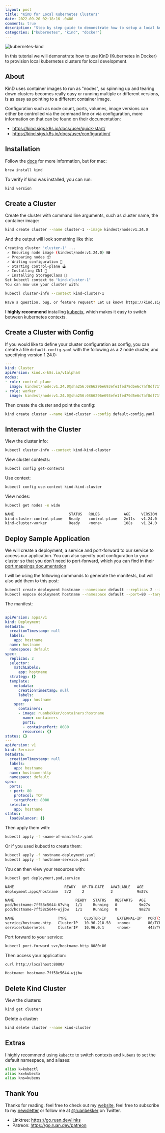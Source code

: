 ```yaml
---
layout: post
title: "KinD for Local Kubernetes Clusters"
date: 2022-09-20 02:18:16 -0400
comments: true
description: "Step by step guide to demonstrate how to setup a local kubernetes cluster with KinD, and it's amazing"
categories: ["kubernetes", "kind", "docker"]
---
```


![kubernetes-kind](https://user-images.githubusercontent.com/567298/191189852-44f2fd39-7ad7-4d0a-a36b-c2889a838649.png)

In this tutorial we will demonstrate how to use KinD (Kubernetes in Docker) to provision local kubernetes clusters for local development.

## About

KinD uses container images to run as "nodes", so spinning up and tearing down clusters becomes really easy or running multiple or different versions, is as easy as pointing to a different container image. 

Configuration such as node count, ports, volumes, image versions can either be controlled via the command line or via configuration, more information on that can be found on their documentation:

- https://kind.sigs.k8s.io/docs/user/quick-start/
- https://kind.sigs.k8s.io/docs/user/configuration/ 

## Installation

Follow the [docs](https://kind.sigs.k8s.io/docs/user/quick-start/#installing-with-a-package-manager) for more information, but for mac:

```bash
brew install kind
```

To verify if kind was installed, you can run:

```bash
kind version
```

## Create a Cluster

Create the cluster with command line arguments, such as cluster name, the container image:

```bash
kind create cluster --name cluster-1 --image kindest/node:v1.24.0
```

And the output will look something like this:

```bash
Creating cluster "cluster-1" ...
 ✓ Ensuring node image (kindest/node:v1.24.0) 🖼
 ✓ Preparing nodes 📦
 ✓ Writing configuration 📜
 ✓ Starting control-plane 🕹️
 ✓ Installing CNI 🔌
 ✓ Installing StorageClass 💾
Set kubectl context to "kind-cluster-1"
You can now use your cluster with:

kubectl cluster-info --context kind-cluster-1

Have a question, bug, or feature request? Let us know! https://kind.sigs.k8s.io/#community 🙂
```

I **highly recommend** installing [kubectx](https://github.com/ahmetb/kubectx), which makes it easy to switch between kubernetes contexts.

## Create a Cluster with Config

If you would like to define your cluster configuration as config, you can create a file `default-config.yaml` with the following as a 2 node cluster, and specifying version 1.24.0:

```yaml
---
kind: Cluster
apiVersion: kind.x-k8s.io/v1alpha4
nodes:
- role: control-plane
  image: kindest/node:v1.24.0@sha256:0866296e693efe1fed79d5e6c7af8df71fc73ae45e3679af05342239cdc5bc8e
- role: worker
  image: kindest/node:v1.24.0@sha256:0866296e693efe1fed79d5e6c7af8df71fc73ae45e3679af05342239cdc5bc8e
```

Then create the cluster and point the config:

```bash
kind create cluster --name kind-cluster --config default-config.yaml
```

## Interact with the Cluster

View the cluster info:

```bash
kubectl cluster-info --context kind-kind-cluster
```

View cluster contexts:

```bash
kubectl config get-contexts
```

Use context:

```bash
kubectl config use-context kind-kind-cluster
```

View nodes:

```bash
kubectl get nodes -o wide

NAME                         STATUS   ROLES           AGE     VERSION   INTERNAL-IP   EXTERNAL-IP   OS-IMAGE       KERNEL-VERSION      CONTAINER-RUNTIME
kind-cluster-control-plane   Ready    control-plane   2m11s   v1.24.0   172.20.0.5    <none>        Ubuntu 21.10   5.10.104-linuxkit   containerd://1.6.4
kind-cluster-worker          Ready    <none>          108s    v1.24.0   172.20.0.4    <none>        Ubuntu 21.10   5.10.104-linuxkit   containerd://1.6.4
```

## Deploy Sample Application

We will create a deployment, a service and port-forward to our service to access our application. You can also specify port configuration to your cluster so that you don't need to port-forward, which you can find in their [port mappings documentation](https://kind.sigs.k8s.io/docs/user/configuration/#extra-port-mappings)

I will be using the following commands to generate the manifests, but will also add them to this post:

```bash
kubectl create deployment hostname --namespace default --replicas 2 --image ruanbekker/containers:hostname --port 8080 --dry-run=client -o yaml > hostname-deployment.yaml
kubectl expose deployment hostname --namespace default --port=80 --target-port=8080 --name=hostname-http --dry-run=client -o yaml > hostname-service.yaml
```

The manifest:

```yaml
---
apiVersion: apps/v1
kind: Deployment
metadata:
  creationTimestamp: null
  labels:
    app: hostname
  name: hostname
  namespace: default
spec:
  replicas: 2
  selector:
    matchLabels:
      app: hostname
  strategy: {}
  template:
    metadata:
      creationTimestamp: null
      labels:
        app: hostname
    spec:
      containers:
      - image: ruanbekker/containers:hostname
        name: containers
        ports:
        - containerPort: 8080
        resources: {}
status: {}
---
apiVersion: v1
kind: Service
metadata:
  creationTimestamp: null
  labels:
    app: hostname
  name: hostname-http
  namespace: default
spec:
  ports:
  - port: 80
    protocol: TCP
    targetPort: 8080
  selector:
    app: hostname
status:
  loadBalancer: {}
```

Then apply them with:

```bash
kubectl apply -f <name-of-manifest>.yaml
```

Or if you used kubectl to create them:

```bash
kubectl apply -f hostname-deployment.yaml
kubectl apply -f hostname-service.yaml
```

You can then view your resources with:

```bash
kubectl get deployment,pod,service

NAME                       READY   UP-TO-DATE   AVAILABLE   AGE
deployment.apps/hostname   2/2     2            2           9m27s

NAME                            READY   STATUS    RESTARTS   AGE
pod/hostname-7ff58c5644-67vhq   1/1     Running   0          9m27s
pod/hostname-7ff58c5644-wjjbw   1/1     Running   0          9m27s

NAME                    TYPE        CLUSTER-IP     EXTERNAL-IP   PORT(S)   AGE
service/hostname-http   ClusterIP   10.96.218.58   <none>        80/TCP    5m48s
service/kubernetes      ClusterIP   10.96.0.1      <none>        443/TCP   24m
```

Port forward to your service:

```bash
kubectl port-forward svc/hostname-http 8080:80
```

Then access your application:

```bash
curl http://localhost:8080/

Hostname: hostname-7ff58c5644-wjjbw
```

## Delete Kind Cluster

View the clusters:

```bash
kind get clusters
```

Delete a cluster:

```bash
kind delete cluster --name kind-cluster
```

## Extras

I highly recommend using `kubectx` to switch contexts and `kubens` to set the default namespace, and aliases:

```bash
alias k=kubectl
alias kx=kubectx
alias kns=kubens
```

## Thank You

Thanks for reading, feel free to check out my [website](https://ruan.dev/), feel free to subscribe to my [newsletter](http://digests.ruanbekker.com/?via=ruanbekker-blog) or follow me at [@ruanbekker](https://twitter.com/ruanbekker) on Twitter.

- Linktree: https://go.ruan.dev/links
- Patreon: https://go.ruan.dev/patreon

